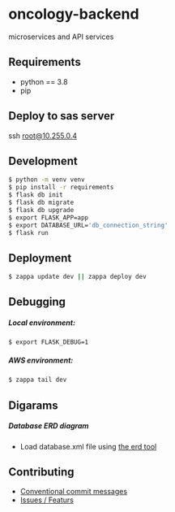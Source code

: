 # oncology-backend

microservices and API services

## Requirements
- python == 3.8
- pip

## Deploy to sas server
ssh root@10.255.0.4

## Development
```bash
$ python -m venv venv
$ pip install -r requirements
$ flask db init
$ flask db migrate
$ flask db upgrade
$ export FLASK_APP=app
$ export DATABASE_URL='db_connection_string'
$ flask run
```
## Deployment
```bash
$ zappa update dev || zappa deploy dev

```

## Debugging
##### Local environment:
```
$ export FLASK_DEBUG=1
```
##### AWS environment:
```bash
$ zappa tail dev 
```

## Digarams


##### Database ERD diagram
- Load database.xml file using [the erd tool](https://ondras.zarovi.cz/sql/demo/)

## Contributing
- [Conventional commit messages](https://github.com/conventional-changelog/conventional-changelog/blob/a5505865ff3dd710cf757f50530e73ef0ca641da/conventions/angular.md)
- [Issues / Featurs](https://github.com/CodeToRelax/venice-store-backend/issues)
